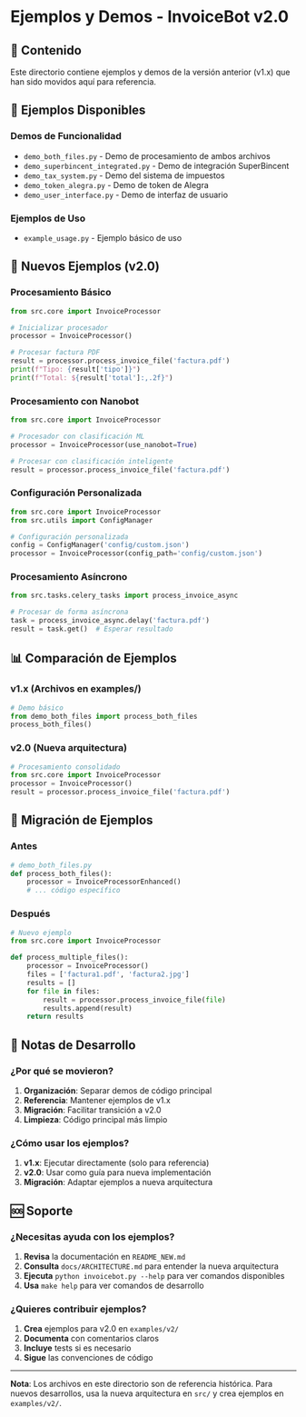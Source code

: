 # Ejemplos y Demos - InvoiceBot v2.0

## 📁 Contenido

Este directorio contiene ejemplos y demos de la versión anterior (v1.x) que han sido movidos aquí para referencia.

## 🎯 Ejemplos Disponibles

### Demos de Funcionalidad
- `demo_both_files.py` - Demo de procesamiento de ambos archivos
- `demo_superbincent_integrated.py` - Demo de integración SuperBincent
- `demo_tax_system.py` - Demo del sistema de impuestos
- `demo_token_alegra.py` - Demo de token de Alegra
- `demo_user_interface.py` - Demo de interfaz de usuario

### Ejemplos de Uso
- `example_usage.py` - Ejemplo básico de uso

## 🚀 Nuevos Ejemplos (v2.0)

### Procesamiento Básico
```python
from src.core import InvoiceProcessor

# Inicializar procesador
processor = InvoiceProcessor()

# Procesar factura PDF
result = processor.process_invoice_file('factura.pdf')
print(f"Tipo: {result['tipo']}")
print(f"Total: ${result['total']:,.2f}")
```

### Procesamiento con Nanobot
```python
from src.core import InvoiceProcessor

# Procesador con clasificación ML
processor = InvoiceProcessor(use_nanobot=True)

# Procesar con clasificación inteligente
result = processor.process_invoice_file('factura.pdf')
```

### Configuración Personalizada
```python
from src.core import InvoiceProcessor
from src.utils import ConfigManager

# Configuración personalizada
config = ConfigManager('config/custom.json')
processor = InvoiceProcessor(config_path='config/custom.json')
```

### Procesamiento Asíncrono
```python
from src.tasks.celery_tasks import process_invoice_async

# Procesar de forma asíncrona
task = process_invoice_async.delay('factura.pdf')
result = task.get()  # Esperar resultado
```

## 📊 Comparación de Ejemplos

### v1.x (Archivos en examples/)
```python
# Demo básico
from demo_both_files import process_both_files
process_both_files()
```

### v2.0 (Nueva arquitectura)
```python
# Procesamiento consolidado
from src.core import InvoiceProcessor
processor = InvoiceProcessor()
result = processor.process_invoice_file('factura.pdf')
```

## 🔧 Migración de Ejemplos

### Antes
```python
# demo_both_files.py
def process_both_files():
    processor = InvoiceProcessorEnhanced()
    # ... código específico
```

### Después
```python
# Nuevo ejemplo
from src.core import InvoiceProcessor

def process_multiple_files():
    processor = InvoiceProcessor()
    files = ['factura1.pdf', 'factura2.jpg']
    results = []
    for file in files:
        result = processor.process_invoice_file(file)
        results.append(result)
    return results
```

## 📝 Notas de Desarrollo

### ¿Por qué se movieron?
1. **Organización**: Separar demos de código principal
2. **Referencia**: Mantener ejemplos de v1.x
3. **Migración**: Facilitar transición a v2.0
4. **Limpieza**: Código principal más limpio

### ¿Cómo usar los ejemplos?
1. **v1.x**: Ejecutar directamente (solo para referencia)
2. **v2.0**: Usar como guía para nueva implementación
3. **Migración**: Adaptar ejemplos a nueva arquitectura

## 🆘 Soporte

### ¿Necesitas ayuda con los ejemplos?
1. **Revisa** la documentación en `README_NEW.md`
2. **Consulta** `docs/ARCHITECTURE.md` para entender la nueva arquitectura
3. **Ejecuta** `python invoicebot.py --help` para ver comandos disponibles
4. **Usa** `make help` para ver comandos de desarrollo

### ¿Quieres contribuir ejemplos?
1. **Crea** ejemplos para v2.0 en `examples/v2/`
2. **Documenta** con comentarios claros
3. **Incluye** tests si es necesario
4. **Sigue** las convenciones de código

---

**Nota**: Los archivos en este directorio son de referencia histórica. Para nuevos desarrollos, usa la nueva arquitectura en `src/` y crea ejemplos en `examples/v2/`.


